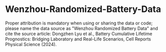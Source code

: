 # Wenzhou-Randomized-Battery-Data
Proper attribution is mandatory when using or sharing the data or code; please name the data source as "Wenzhou Randomized Battery Data" and cite the source article: Dongzhen Lyu et al., Battery Cumulative Lifetime Prognostics: Bridging Laboratory and Real-Life Scenarios, Cell Reports Physical Science (2024).

